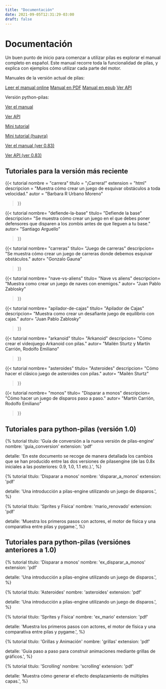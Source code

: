 ```yaml
---
title: "Documentación"
date: 2021-09-05T12:31:29-03:00
draft: false
---
```


# Documentación

Un buen punto de inicio para comenzar a utilizar pilas es explorar el manual
completo en español. Este manual recorre toda la funcionalidad de pilas, y
explica con ejemplos cómo utilizar cada parte del motor.

Manuales de la versión actual de pilas:

<div class="tc">
  <a class="bg-blue pa2 br2 link white source-sans-pro" href="https://app.pilas-engine.com.ar/manual/index.html" target="_blank">Leer el manual online</a>
  <a class="bg-blue pa2 br2 link white source-sans-pro" href="https://github.com/pilas-engine/pilas-engine/releases/latest/download/book.pdf">Manual en PDF</a>
  <a class="bg-blue pa2 br2 link white source-sans-pro" href="https://github.com/pilas-engine/pilas-engine/releases/latest/download/book.epub">Manual en epub</a>
  <a class="bg-blue pa2 br2 link white source-sans-pro" href="https://app.pilas-engine.com.ar/#/api" target="_blank">Ver API</a>

</div>

Versión python-pilas:

<div class="tc">
  <p class="dib mr2 ml2"><a href="http://manual.pilas-engine.com.ar/" target="_blank" class="link dim">Ver el manual</a></p>
  <p class="dib mr2 ml2"><a href="http://api.pilas-engine.com.ar/" target="_blank" class="link dim">Ver API</a></p>
  <p class="dib mr2 ml2"><a href="/documentacion/pilas-engine-general-brochure.pdf" target="_blank" class="link dim">Mini tutorial</a></p>
  <p class="dib mr2 ml2"><a href="/documentacion/pilas-engine-general-brochure-huayra.pdf" target="_blank" class="link dim">Mini tutorial (huayra)</a></p>

  <p class="dib mr2 ml2"><a class="dim link" href="https://pilas.readthedocs.org/en/latest/">Ver el manual (ver 0.83)</a></p>
  <p class="dib mr2 ml2"><a class="dim link" href="http://pilas-engine.com.ar/docs/api-0.83.0/index.html">Ver API (ver 0.83)</a></p>
</div>

## Tutoriales para la versión más reciente

{{< tutorial
  nombre = "carrera"
  titulo = "¡Carrera!"
  extension = "html"
  descripcion = "Muestra cómo crear un juego de esquivar obstáculos a toda velocidad."
  autor = "Barbara R Urbano Moreno"
>}}

{{< tutorial
  nombre= "defiende-la-base"
  titulo= "Defiende la base"
  descripcion= "Se muestra cómo crear un juego en el que debes poner defensores que disparen a los zombis antes de que lleguen a tu base."
  autor= "Santiago Arguello"
>}}

{{< tutorial
  nombre= "carreras"
  titulo= "Juego de carreras"
  descripcion= "Se muestra cómo crear un juego de carreras donde debemos esquivar obstáculos."
  autor= "Gonzalo Gauna"
>}}

{{< tutorial
  nombre= "nave-vs-aliens"
  titulo= "Nave vs aliens"
  descripcion= "Muestra como crear un juego de naves con enemigos."
  autor= "Juan Pablo Zablosky"
>}}

{{< tutorial
  nombre= "apilador-de-cajas"
  titulo= "Apilador de Cajas"
  descripcion= "Muestra como crear un desafiante juego de equilibrio con cajas."
  autor= "Juan Pablo Zablosky"
>}}

{{< tutorial
  nombre= "arkanoid"
  titulo= "Arkanoid"
  descripcion= "Cómo crear el videojuego Arkanoid con pilas."
  autor= "Mailén Sturtz y Martín Carrión, Rodolfo Emiliano"
>}}

{{< tutorial
  nombre= "asteroides"
  titulo= "Asteroides"
  descripcion= "Cómo hacer el clásico juego de asteroides con pilas."
  autor= "Mailén Sturtz"
>}}

{{< tutorial
  nombre= "monos"
  titulo= "Disparar a monos"
  descripcion= "Cómo hacer un juego de disparos paso a paso."
  autor= "Martín Carrión, Rodolfo Emiliano"
>}}

## Tutoriales para python-pilas (versión 1.0)

{% tutorial
titulo: 'Guía de conversión a la nueva versión de pilas-engine'
nombre: 'guia_conversion'
extension: 'pdf'

detalle: 'En este documento se recoge de manera detallada los cambios que se han producido entre las dos versiones de pilasengine (de las 0.8x iniciales a las posteriores: 0.9, 1.0, 1.1 etc.).',
%}

{% tutorial
titulo: 'Disparar a monos'
nombre: 'disparar_a_monos'
extension: 'pdf'

detalle: 'Una introducción a pilas-engine utilizando un juego de disparos.',
%}

{% tutorial
titulo: 'Sprites y Física'
nombre: 'mario_renovado'
extension: 'pdf'

detalle: 'Muestra los primeros pasos con actores, el motor de física y una comparativa entre pilas y pygame.',
%}

## Tutoriales para python-pilas (versiónes anteriores a 1.0)

{% tutorial
titulo: 'Disparar a monos'
nombre: 'ex_disparar_a_monos'
extension: 'pdf'

detalle: 'Una introducción a pilas-engine utilizando un juego de disparos.',
%}

{% tutorial
titulo: 'Asteroides'
nombre: 'asteroides'
extension: 'pdf'

detalle: 'Una introducción a pilas-engine utilizando un juego de disparos.',
%}

{% tutorial
titulo: 'Sprites y Física'
nombre: 'ex_mario'
extension: 'pdf'

detalle: 'Muestra los primeros pasos con actores, el motor de física y una comparativa entre pilas y pygame.',
%}

{% tutorial
titulo: 'Grillas y Animación'
nombre: 'grillas'
extension: 'pdf'

detalle: 'Guia paso a paso para construir animaciones mediante grillas de gráficos.',
%}

{% tutorial
titulo: 'Scrolling'
nombre: 'scrolling'
extension: 'pdf'

detalle: 'Muestra cómo generar el efecto desplazamiento de múltiples capas.',
%}
